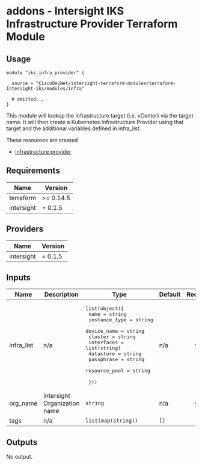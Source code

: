 # addons - Intersight IKS Infrastructure Provider Terraform Module

## Usage

```hcl
module "iks_infra_provider" {

  source = "CiscoDevNet/intersight-terraform-modules/terraform-intersight-iks/modules/infra"

  # omitted...
}
```

This module will lookup the infrastructure target (i.e. vCenter) via the target name.  It will then create a Kubernetes Infrastructure Provider using that target and the additional variables defined in infra_list.


These resources are created
* [infrastructure provider](https://registry.terraform.io/providers/CiscoDevNet/intersight/latest/docs/resources/kubernetes_virtual_machine_infrastructure_provider)



<!-- BEGINNING OF PRE-COMMIT-TERRAFORM DOCS HOOK -->
## Requirements

| Name | Version |
|------|---------|
| terraform | >= 0.14.5 |
| intersight | = 0.1.5 |

## Providers

| Name | Version |
|------|---------|
| intersight | = 0.1.5 |

## Inputs

| Name | Description | Type | Default | Required |
|------|-------------|------|---------|:--------:|
| infra\_list | n/a | <pre>list(object({<br>    name          = string<br>    instance_type = string<br>    device_name   = string<br>    cluster       = string<br>    interfaces    = list(string)<br>    datastore     = string<br>    passphrase    = string<br>    resource_pool = string<br><br>  }))</pre> | n/a | yes |
| org\_name | Intersight Organization name | `string` | n/a | yes |
| tags | n/a | `list(map(string))` | `[]` | no |

## Outputs

No output.

<!-- END OF PRE-COMMIT-TERRAFORM DOCS HOOK -->